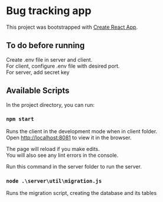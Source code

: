 # Bug tracking app

This project was bootstrapped with [Create React App](https://github.com/facebook/create-react-app).

## To do before running

Create .env file in server and client.\
For client, configure .env file with desired port.\
For server, add secret key

## Available Scripts

In the project directory, you can run:

### `npm start`

Runs the client in the development mode when in client folder.\
Open [http://localhost:8081](http://localhost:8081) to view it in the browser.

The page will reload if you make edits.\
You will also see any lint errors in the console.

Run this command in the server folder to run the server.

### `node .\server\util\migration.js`

Runs the migration script, creating the database and its tables